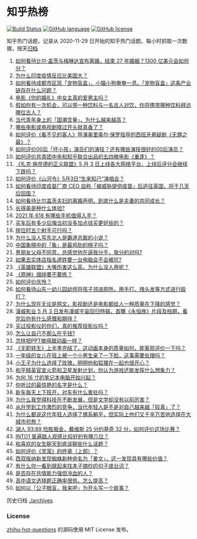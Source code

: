# 知乎热榜
[![Build Status](https://github.com/ToWeLong/zhihu-hot-questions/workflows/CI/badge.svg)](https://github.com/ToWeLong/zhihu-hot-questions/actions)
[![GitHub language](https://img.shields.io/badge/language-golang-orange.svg)](https://golang.org/)
[![GitHub license](https://img.shields.io/github/license/ToWeLong/zhihu-hot-questions)](https://github.com/ToWeLong/zhihu-hot-questions/blob/main/LICENSE)

知乎热门话题，记录从 2020-11-29 日开始的知乎热门话题。每小时抓取一次数据，按天[归档](./archives)

<!-- BEGIN -->

1. [如何看待比尔·盖茨与梅琳达宣布离婚，结束 27 年婚姻？1300 亿美元会如何分？](https://www.zhihu.com/question/457737040)
1. [为什么印度疫情反应比美国大？](https://www.zhihu.com/question/456804640)
1. [如何看待成都市区现「宠物盲盒」，小猫小狗奄奄一息。「宠物盲盒」这条产业链存在什么问题？](https://www.zhihu.com/question/457745277)
1. [电影《你的婚礼》中女主真的爱男主吗？](https://www.zhihu.com/question/457361837)
1. [假如你有一次机会，可以带一种饮料与一名古人对饮，你将携带哪种饮料拜访哪位古人？](https://www.zhihu.com/question/457665322)
1. [当代青年身上的「国潮含量」，为什么越来越高？](https://www.zhihu.com/question/457690066)
1. [哪些电影或电视剧撑过开头就真香了？](https://www.zhihu.com/question/449504220)
1. [如何评价《看不见的客人》导演奥里奥尔·保罗指导的西班牙悬疑剧《无罪之最》？](https://www.zhihu.com/question/453388234)
1. [如何评价00后「坏小孩」演员们的演技？还有哪些演技很好的00后演员？](https://www.zhihu.com/question/457684810)
1. [如何评价共青团中央和知乎联合出品的五四微电影《重逢》？](https://www.zhihu.com/question/457512856)
1. [《扎克·施奈德的正义联盟》5 月 3 日上线各大网络平台，上线后评分会继续下跌吗？](https://www.zhihu.com/question/457626472)
1. [如何评价《山河令》5月3日“生来知己”演唱会？](https://www.zhihu.com/question/457709233)
1. [如何看待印度疫苗厂商 CEO 自称「被威胁提供疫苗」后逃往英国，将于几天后回国？](https://www.zhihu.com/question/457628956)
1. [如何看待比尔盖茨夫妇的离婚声明，到底什么是夫妻的共同成长？](https://www.zhihu.com/question/457735557)
1. [长得美是种什么体验?](https://www.zhihu.com/question/449683760)
1. [2021 年 618 有哪些手机值得入手？](https://www.zhihu.com/question/457255298)
1. [买车后有多少后悔当初没多加点钱买更好些的？](https://www.zhihu.com/question/455327014)
1. [排位时五个射手可行吗？](https://www.zhihu.com/question/457347115)
1. [为什么没人写东北人是霸道总裁的小说？](https://www.zhihu.com/question/337970710)
1. [中国象棋中的「象」是最鸡肋的棋子吗？](https://www.zhihu.com/question/39282356)
1. [男朋友父母不同意，总感觉他在逼我分手，我分的对吗?](https://www.zhihu.com/question/455441259)
1. [如果去实体店指名道姓要一台电脑会不会被坑?](https://www.zhihu.com/question/449490091)
1. [《英雄联盟》大嘴伤害这么高，为什么没人用呢？](https://www.zhihu.com/question/457142246)
1. [《原神》烟绯要不要练？](https://www.zhihu.com/question/457265212)
1. [如何评价庆怜？](https://www.zhihu.com/question/446812232)
1. [如何看待山东一幼儿园幼师将孩子领进厕所，用手打、拽头发等方式进行殴打？](https://www.zhihu.com/question/457486021)
1. [为什么现在无论是网文，影视剧还是电影都给人一种质量在下降的感觉？](https://www.zhihu.com/question/457535894)
1. [漫威影业 5 月 3 日发布漫威宇宙回归特辑，首曝《永恒族》片段及档期，看完后你有什么感慨和期待？](https://www.zhihu.com/question/457703332)
1. [买过投影仪的你们，真的推荐投影仪吗？](https://www.zhihu.com/question/437319206)
1. [怎么让自己不那么在乎钱?](https://www.zhihu.com/question/453040828)
1. [怎样把PPT做得跟动画一样？](https://www.zhihu.com/question/21539458)
1. [《无职转生》上半季完结了，这动画本身的质量如何，能客观评价一下吗？](https://www.zhihu.com/question/450611651)
1. [一年级的女儿在班上被一个小男生亲了一下脸，这事需要处理吗？](https://www.zhihu.com/question/449615832)
1. [小王子为什么选择了玫瑰，明明他和狐狸在一起也很开心？](https://www.zhihu.com/question/353104840)
1. [和平精英官宣火箭和卫星发射计划，你认为游戏还能发挥什么想象力？](https://www.zhihu.com/question/457592519)
1. [为何 16 寸的笔记本电脑开始兴起？](https://www.zhihu.com/question/456973925)
1. [你听过的最惊艳的名字是什么？](https://www.zhihu.com/question/265694919)
1. [新车每天上下班开，对车有什么害处吗？](https://www.zhihu.com/question/453386492)
1. [为什么我觉得科技在不断发展，但是文学却没有以前厉害？](https://www.zhihu.com/question/456770429)
1. [从升学到工作激烈的竞争，当代年轻人是不是对自己越来越「较真」了？](https://www.zhihu.com/question/457137001)
1. [为什么都说这代年轻人选择了佛系躺平，但实际上他们又千辛万苦地选择在大城市煎熬？](https://www.zhihu.com/question/457670118)
1. [湖人 93:89 险胜掘金，戴维斯 25 分约基奇 32 分，如何评价这场比赛？](https://www.zhihu.com/question/457743252)
1. [INTO1 普遍路人观感比较好的有哪几位？](https://www.zhihu.com/question/457444096)
1. [和喜欢的女生聊天到底该聊些什么话题？](https://www.zhihu.com/question/445066033)
1. [如何评价《灵笼》的终章（上部）？](https://www.zhihu.com/question/457072944)
1. [西双版纳新发现蜘蛛新种命名为「姜文」，这一发现具有哪些价值？](https://www.zhihu.com/question/457371552)
1. [有什么你一看到就起来找本子摘抄的句子或台词？](https://www.zhihu.com/question/279521817)
1. [是否存在共情能力强但冷血的人？](https://www.zhihu.com/question/267512045)
1. [高中语文选择题正确率很低，怎么提高？](https://www.zhihu.com/question/268757871)
1. [如何以「公子眼盲，我来吧」为开头写一个故事？](https://www.zhihu.com/question/442710328)

<!-- END -->

历史归档 [./archives](./archives)


### License
[zhihu-hot-questions](https://github.com/towelong/zhihu-hot-questions) 的源码使用 MIT License 发布。